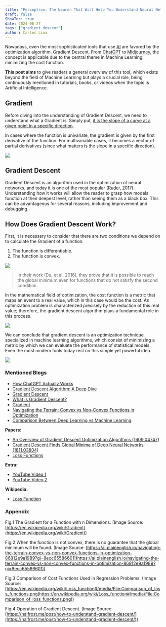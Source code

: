 ```yaml
---
title: "Perceptron: The Neuron That Will Help You Understand Neural Networks"
draft: false
ShowToc: true
date: 2024-08-27
tags: ["gradient descent"]
author: Carlos Lima
---
```



Nowadays, even the most sophisticated tools that use [AI](https://en.wikipedia.org/wiki/Artificial_intelligence) are favored by the optimization algorithm, Gradient Descent. From [ChatGPT](https://openai.com/chatgpt/) to [Midjourney](https://www.midjourney.com/home), the concept is applicable due to the central theme in Machine Learning: minimizing the cost function.

**This post aims** to give readers a general overview of this tool, which exists beyond the field of Machine Learning but plays a crucial role, being continuously mentioned in tutorials, books, or videos when the topic is Artificial Intelligence.

## Gradient

Before diving into the understanding of Gradient Descent, we need to understand what a Gradient is. Simply put, [it is the slope of a curve at a given point in a specific direction](https://towardsdatascience.com/gradient-descent-algorithm-a-deep-dive-cf04e8115f21).

In cases where the function is univariate, the gradient is given by the first derivative of the function. For multivariable cases, it becomes a vector of partial derivatives (since what matters is the slope in a specific direction).

![](https://www.googleapis.com/download/storage/v1/b/kaggle-forum-message-attachments/o/inbox%2F11611801%2Fe8073cf2b16c0c619aac9993c7944bb3%2Ffig1.gif?generation=1723230893699524&alt=media)

## Gradient Descent

Gradient Descent is an algorithm used in the optimization of neural networks, and today it is one of the most popular [(Ruder, 2017)](https://arxiv.org/pdf/1609.04747). Understanding how it works will allow the reader to grasp how models function at their deepest level, rather than seeing them as a black box. This can be advantageous for several reasons, including improvement and debugging.


## How Does Gradient Descent Work?

First, it is necessary to consider that there are two conditions we depend on to calculate the Gradient of a function:

1. The function is differentiable.
2. The function is convex.

![](https://www.googleapis.com/download/storage/v1/b/kaggle-forum-message-attachments/o/inbox%2F11611801%2Fca22565954ad5fbbcef9fa2bd998ded7%2Ffig2.png?generation=1723231013642809&alt=media)


>In their work (Du, et al. 2016), they prove that it is possible to reach the global minimum even for functions that do not satisfy the second condition.

In the mathematical field of optimization, the cost function is a metric that maps an event to a real value, which in this case would be the cost. An optimization problem is characterized precisely by the reduction of this real value; therefore, the gradient descent algorithm plays a fundamental role in this process.

![](https://www.googleapis.com/download/storage/v1/b/kaggle-forum-message-attachments/o/inbox%2F11611801%2F975197d26c40583ad4279c5371868f1d%2FComparison_of_loss_functions.png?generation=1723231091653054&alt=media)

We can conclude that gradient descent is an optimization technique specialized in machine learning algorithms, which consist of minimizing a metric by which we can evaluate the performance of statistical models. Even the most modern tools today rest on this simple yet powerful idea.

![](https://www.googleapis.com/download/storage/v1/b/kaggle-forum-message-attachments/o/inbox%2F11611801%2Fca55d98c47dd06f35bd89f317e5ba520%2Ffeatured_huf8623e3651292c46251c2f19af84c2fd_651010_720x0_resize_lanczos_2.png?generation=1723231132565700&alt=media)


### Mentioned Blogs

- [How ChatGPT Actually Works](https://www.assemblyai.com/blog/how-chatgpt-actually-works/)
- [Gradient Descent Algorithm: A Deep Dive](https://towardsdatascience.com/gradient-descent-algorithm-a-deep-dive-cf04e8115f21)
- [Gradient Descent](https://www.ibm.com/topics/gradient-descent)
- [What is Gradient Descent?](https://www.khanacademy.org/math/multivariable-calculus/applications-of-multivariable-derivatives/optimizing-multivariable-functions/a/what-is-gradient-descent)
- [Gradient](https://en.wikipedia.org/wiki/Gradient)
- [Navigating the Terrain: Convex vs Non-Convex Functions in Optimization](https://ai.plainenglish.io/navigating-the-terrain-convex-vs-non-convex-functions-in-optimization-86812e9a1989)
- [Comparison Between Deep Learning vs Machine Learning](https://dzone.com/articles/comparison-between-deep-learning-vs-machine-learni)

**Papers:**

- [An Overview of Gradient Descent Optimization Algorithms (1609.04747)](https://arxiv.org/abs/1609.04747)
- [Gradient Descent Finds Global Minima of Deep Neural Networks (1811.03804)](https://arxiv.org/abs/1811.03804)
- [Loss Functions](https://faculty.ist.psu.edu/vhonavar/Courses/ds310/lossfunc.pdf)

**Extra:**

- [YouTube Video 1](https://youtu.be/xOB10eTjoQ8)
- [YouTube Video 2](https://www.youtube.com/watch?v=sDv4f4s2SB8)

**Wikipedia:**

- [Loss Function](https://en.wikipedia.org/wiki/Loss_function)

### Appendix

Fig.1 The Gradient for a Function with n Dimensions. (Image Source: [https://en.wikipedia.org/wiki/Gradient](https://en.wikipedia.org/wiki/Gradient))

Fig.2 When the function is not convex, there is no guarantee that the global minimum will be found. (Image Source: [https://ai.plainenglish.io/navigating-the-terrain-convex-vs-non-convex-functions-in-optimization-86812e9a1989?gi=8ecc65586601](https://ai.plainenglish.io/navigating-the-terrain-convex-vs-non-convex-functions-in-optimization-86812e9a1989?gi=8ecc65586601))

Fig.3 Comparison of Cost Functions Used in Regression Problems. (Image Source: [https://en.wikipedia.org/wiki/Loss_function#/media/File:Comparison_of_loss_functions.png(https://en.wikipedia.org/wiki/Loss_function#/media/File:Comparison_of_loss_functions.png))

Fig.4 Operation of Gradient Descent. (Image Source: [https://halfrost.me/post/how-to-understand-gradient-descent/](https://halfrost.me/post/how-to-understand-gradient-descent/))
